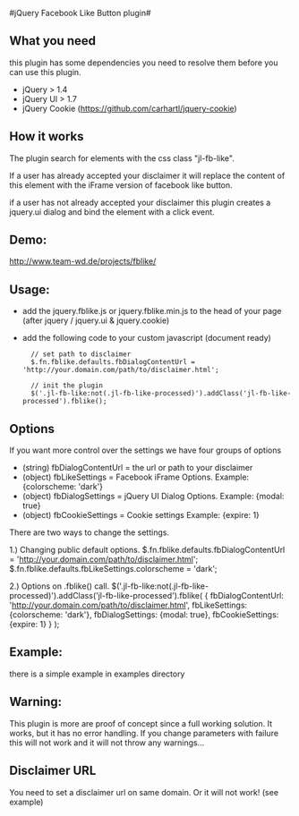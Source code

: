 #jQuery Facebook Like Button plugin#
## What you need ##
this plugin has some dependencies you need to resolve them before you can use this plugin.
- jQuery > 1.4
- jQuery UI > 1.7
- jQuery Cookie (https://github.com/carhartl/jquery-cookie)

## How it works ##
The plugin search for elements with the css class "jl-fb-like".

If a user has already accepted your disclaimer it will replace the content of this element with the iFrame version of
facebook like button.

if a user has not already accepted your disclaimer this plugin creates a jquery.ui dialog and bind the element with a
click event.

## Demo: ##

http://www.team-wd.de/projects/fblike/

## Usage: ##
- add the jquery.fblike.js or jquery.fblike.min.js to the head of your page (after jquery / jquery.ui & jquery.cookie)
- add the following code to your custom javascript (document ready)

        // set path to disclaimer
        $.fn.fblike.defaults.fbDialogContentUrl = 'http://your.domain.com/path/to/disclaimer.html';

        // init the plugin
        $('.jl-fb-like:not(.jl-fb-like-processed)').addClass('jl-fb-like-processed').fblike();

## Options ##
If you want more control over the settings we have four groups of options

- (string) fbDialogContentUrl = the url or path to your disclaimer
- (object) fbLikeSettings = Facebook iFrame Options.
           Example: {colorscheme: 'dark'}
- (object) fbDialogSettings = jQuery UI Dialog Options.
           Example: {modal: true}
- (object) fbCookieSettings = Cookie settings
           Example: {expire: 1}

There are two ways to change the settings.

1.) Changing public default options.
        $.fn.fblike.defaults.fbDialogContentUrl = 'http://your.domain.com/path/to/disclaimer.html';
        $.fn.fblike.defaults.fbLikeSettings.colorscheme = 'dark';

2.) Options on .fblike() call.
        $('.jl-fb-like:not(.jl-fb-like-processed)').addClass('jl-fb-like-processed').fblike(
          {
            fbDialogContentUrl: 'http://your.domain.com/path/to/disclaimer.html',
            fbLikeSettings:     {colorscheme: 'dark'},
            fbDialogSettings:   {modal: true},
            fbCookieSettings:   {expire: 1}
          }
        );

## Example: ##
there is a simple example in examples directory

## Warning: ##
This plugin is more are proof of concept since a full working solution. It works, but it has no error handling. If you
change parameters with failure this will not work and it will not throw any warnings...
## Disclaimer URL ##
You need to set a disclaimer url on same domain. Or it will not work! (see example)